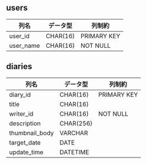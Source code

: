 ## users
列名|データ型|列制約
--|--|--
user_id | CHAR(16) | PRIMARY KEY
user_name | CHAR(16) | NOT NULL

## diaries
列名|データ型|列制約
--|--|--
diary_id|CHAR(16)| PRIMARY KEY
title|CHAR(16)|
writer_id|CHAR(16)| NOT NULL
description | CHAR(256) | 
thumbnail_body | VARCHAR |
target_date | DATE |
update_time | DATETIME |
